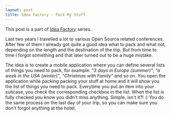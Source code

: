 ```yaml
---
layout: post
title: Idea Factory - Pack My Stuff
---
```


This post is a part of [Idea Factory](/idea-factory/) series.

Last two years I travelled a lot to various Open Source related conferences.
After few of them I already got quite a good idea what to pack and what not,
depending on the length and the destination of the trip. But from time to time
I forgot something and that later turned out to be a huge mistake.

The idea is to create a mobile application where you can define several lists
of things you need to pack, for example: _"3 days in Europe (summer)"_,
_"a week in the USA (winter)"_, _"Christmas with Family"_ and so on.
You open the application while packing packing your stuff at home and it will
show you the list of things you need to pack. Everytime you put an item into your suitcase,
you check the corresponding checkbox in the list. When the list is fully checked you know you didn't
miss anything. Simple, isn't it?! :) You do the same process on the last day of your trip, so you
can make sure you don't forgot anything at the hotel.
